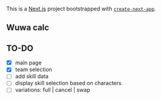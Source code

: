 This is a [Next.js](https://nextjs.org) project bootstrapped with [`create-next-app`](https://nextjs.org/docs/app/api-reference/cli/create-next-app).

## Wuwa calc

## TO-DO

- [x] main page
- [x] team selection
- [ ] add skill data
- [ ] display skill selection based on characters
- [ ] variations: full | cancel | swap
